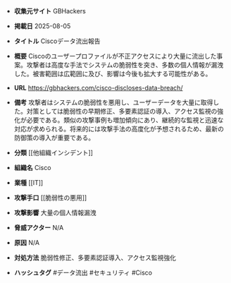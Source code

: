 - **収集元サイト**
GBHackers

- **掲載日**
2025-08-05

- **タイトル**
Ciscoデータ流出報告

- **概要**
Ciscoのユーザープロファイルが不正アクセスにより大量に流出した事案。攻撃者は高度な手法でシステムの脆弱性を突き、多数の個人情報が漏洩した。被害範囲は広範囲に及び、影響は今後も拡大する可能性がある。

- **URL**
https://gbhackers.com/cisco-discloses-data-breach/

- **備考**
攻撃者はシステムの脆弱性を悪用し、ユーザーデータを大量に取得した。対策としては脆弱性の早期修正、多要素認証の導入、アクセス監視の強化が必要である。類似の攻撃事例も増加傾向にあり、継続的な監視と迅速な対応が求められる。将来的には攻撃手法の高度化が予想されるため、最新の防御策の導入が重要である。

- **分類**
[[他組織インシデント]]

- **組織名**
Cisco

- **業種**
[[IT]]

- **攻撃手口**
[[脆弱性の悪用]]

- **攻撃影響**
大量の個人情報漏洩

- **脅威アクター**
N/A

- **原因**
N/A

- **対処方法**
脆弱性修正、多要素認証導入、アクセス監視強化

- **ハッシュタグ**
#データ流出 #セキュリティ #Cisco
